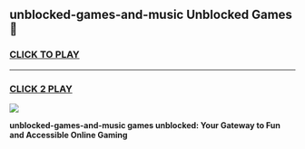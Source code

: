 
## unblocked-games-and-music Unblocked Games👋
<h3>
<a href="https://news.freeplayer.one?title=unblocked-games-and-music&ref=16F">CLICK TO PLAY</a></h3>
<hr>

<h3>
<a href="https://news.freeplayer.one?title=unblocked-games-and-music&ref=16F">CLICK 2 PLAY</a>
  
</h3>

<a href="https://news.freeplayer.one?title=unblocked-games-and-music&ref=16F/"><img src="https://clearcache.store/games.png"></a>


**unblocked-games-and-music games unblocked: Your Gateway to Fun and Accessible Online Gaming**
